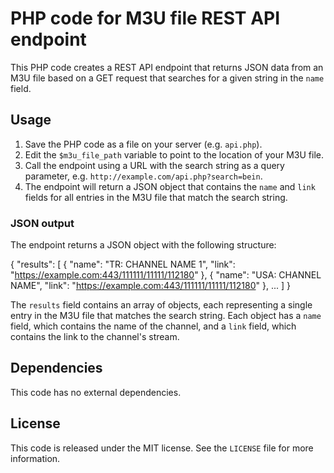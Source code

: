# PHP code for M3U file REST API endpoint

This PHP code creates a REST API endpoint that returns JSON data from an M3U file based on a GET request that searches for a given string in the `name` field.

## Usage

1. Save the PHP code as a file on your server (e.g. `api.php`).
2. Edit the `$m3u_file_path` variable to point to the location of your M3U file.
3. Call the endpoint using a URL with the search string as a query parameter, e.g. `http://example.com/api.php?search=bein`.
4. The endpoint will return a JSON object that contains the `name` and `link` fields for all entries in the M3U file that match the search string.

### JSON output

The endpoint returns a JSON object with the following structure:

{
"results": [
{
"name": "TR: CHANNEL NAME 1",
"link": "https://example.com:443/111111/11111/112180"
},
{
"name": "USA: CHANNEL NAME",
"link": "https://example.com:443/111111/11111/112180"
},
...
]
}


The `results` field contains an array of objects, each representing a single entry in the M3U file that matches the search string. Each object has a `name` field, which contains the name of the channel, and a `link` field, which contains the link to the channel's stream.

## Dependencies

This code has no external dependencies.

## License

This code is released under the MIT license. See the `LICENSE` file for more information.
